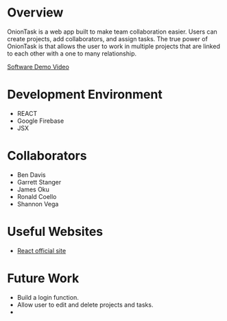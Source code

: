 # Overview

OnionTask is a web app built to make team collaboration easier. Users can create projects, add collaborators, and assign tasks. The true power of OnionTask is that allows the user to work in multiple projects that are linked to each other with a one to many relationship.


[Software Demo Video](http://youtube.link.goes.here)

# Development Environment

- REACT
- Google Firebase
- JSX


# Collaborators
- Ben Davis
- Garrett Stanger
- James Oku
- Ronald Coello
- Shannon Vega



# Useful Websites

* [React official site](https://reactjs.org/)

# Future Work

* Build a login function.
* Allow user to edit and delete projects and tasks.
* 